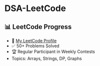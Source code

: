 # DSA-LeetCode

## 📊 LeetCode Progress
- 🔗 [My LeetCode Profile](https://leetcode.com/u/9NREZznVHP/)
- ✅ 50+ Problems Solved
- 🏆 Regular Participant in Weekly Contests
- Topics: Arrays, Strings, DP, Graphs
